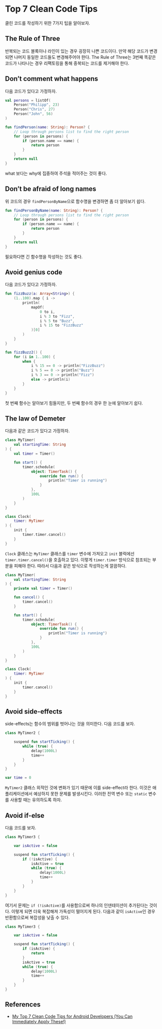 # Top 7 Clean Code Tips

클린 코드를 작성하기 위한 7가지 팁을 알아보자.

## The Rule of Three

반복되는 코드 블록이나 라인이 있는 경우 굉장히 나쁜 코드이다. 만약 해당 코드가 변경되면 나머지 동일한 코드들도 변경해주어야 한다. The Rule of Three는 3번째 똑같은 코드가 나타나는 경우 리팩토링을 통해 중복되는 코드를 제거해야 한다.

## Don’t comment what happens

다음 코드가 있다고 가정하자.

```kotlin
val persons = listOf(
    Person("Philipp", 23)
    Person("Chris", 27)
    Person("John", 56)
)

fun findPerson(name: String): Person? {
    // Loop through persons list to find the right person
    for (person in persons) {
        if (person.name == name) {
            return person
        }
    }
    return null
}
```

what 보다는 why에 집중하여 주석을 적어주는 것이 좋다.

## Don’t be afraid of long names

위 코드의 경우 `findPersonByName`으로 함수명을 변경하면 좀 더 알아보기 쉽다.

```kotlin
fun findPersonByName(name: String): Person? {
    // Loop through persons list to find the right person
    for (person in persons) {
        if (person.name == name) {
            return person
        }
    }
    return null
}
```

필요하다면 긴 함수명을 작성하는 것도 좋다.

## Avoid genius code

다음 코드가 있다고 가정하자.

```kotlin
fun fizzBuzz(a: Array<String>) {
    (1..100).map { i ->
        println(
            mapOf(
                0 to i,
                i % 3 to "Fizz",
                i % 5 to "Buzz",
                i % 15 to "FizzBuzz"
            )[0]
        )
    }
}

fun fizzBuzz2() {
    for (i in 1..100) {
        when {
            i % 15 == 0 -> println("FizzBuzz")
            i % 5 == 0 -> println("Buzz")
            i % 3 == 0 -> println("Fizz")
            else -> println(i)
        }
    }
}
```

첫 번째 함수는 알아보기 힘들지만, 두 번째 함수의 경우 한 눈에 알아보기 쉽다.

## The law of Demeter

다음과 같은 코드가 있다고 가정하자.

```kotlin
class MyTimer(
    val startingTime: String
) {
    val timer = Timer()

    fun start() {
        timer.schedule(
            object: TimerTask() {
                override fun run() {
                    println("Timer is running")
                }
            },
            100L
        )
    }
}

class Clock(
    timer: MyTimer
) {
    init {
        timer.timer.cancel()
    }
}
```

`Clock` 클래스는 `MyTimer` 클래스를 `timer` 변수에 가져오고 `init` 블럭에선 `timer.timer.cancel()`을 호출하고 있다. 이렇게 `timer.timer` 방식으로 참조되는 부분을 피해야 한다. 따라서 다음과 같은 방식으로 작성하는게 깔끔하다.

```kotlin
class MyTimer(
    val startingTime: String
) {
    private val timer = Timer()

    fun cancel() {
        timer.cancel()
    }

    fun start() {
        timer.schedule(
            object: TimerTask() {
                override fun run() {
                    println("Timer is running")
                }
            },
            100L
        )
    }
}

class Clock(
    timer: MyTimer
) {
    init {
        timer.cancel()
    }
}
```

## Avoid side-effects

side-effects는 함수의 범위를 벗어나는 것을 의미한다. 다음 코드를 보자.

```kotlin
class MyTimer2 {

    suspend fun startTicking() {
        while (true) {
            delay(1000L)
            time++
        }
    }
}

var time = 0
```

`MyTimer2` 클래스 외적인 것에 변화가 있기 때문에 이를 side-effect라 한다. 이것은 애플리케이션에서 예상하지 못한 문제를 발생시킨다. 이러한 전역 변수 또는 `static` 변수를 사용할 때는 유의하도록 하자.

## Avoid if-else

다음 코드를 보자.

```kotlin
class MyTimer3 {

    var isActive = false

    suspend fun startTicking() {
        if (!isActive) {
            isActive = true
            while (true) {
                delay(1000L)
                time++
            }
        }
    }
}
```

여기서 문제는 `if (!isActive)`를 사용함으로써 하나의 인덴테이션이 추가된다는 것이다. 이렇게 되면 더욱 복잡해져 가독성이 떨어지게 된다. 다음과 같이 `isActive`인 경우 반환함으로써 복잡성을 낮출 수 있다.

```kotlin
class MyTimer3 {

    var isActive = false

    suspend fun startTicking() {
        if (isActive) {
            return
        }
        isActive = true
        while (true) {
            delay(1000L)
            time++
        }
    }
}
```

## References

* [My Top 7 Clean Code Tips for Android Developers (You Can Immediately Apply These!)](https://www.youtube.com/watch?v=d3YfoIDS46E)